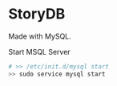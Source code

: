 # StoryDB
Made with MySQL.


Start MSQL Server
```bash
# >> /etc/init.d/mysql start 
>> sudo service mysql start
```